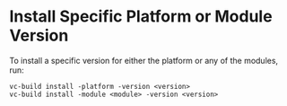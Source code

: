 
# Install Specific Platform or Module Version

To install a specific version for either the platform or any of the modules, run:

```console
vc-build install -platform -version <version>
vc-build install -module <module> -version <version>
```
